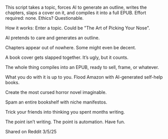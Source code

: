 This script takes a topic, forces AI to generate an outline, writes the chapters, slaps a cover on it, and compiles it into a full EPUB. Effort required: none. Ethics? Questionable.

How it works:
Enter a topic. Could be "The Art of Picking Your Nose".

AI pretends to care and generates an outline.

Chapters appear out of nowhere. Some might even be decent.

A book cover gets slapped together. It’s ugly, but it counts.

The whole thing compiles into an EPUB, ready to sell, frame, or whatever.

What you do with it is up to you.
Flood Amazon with AI-generated self-help books.

Create the most cursed horror novel imaginable.

Spam an entire bookshelf with niche manifestos.

Trick your friends into thinking you spent months writing.

The point isn’t writing. The point is automation. Have fun.

Shared on Reddit 3/5/25
